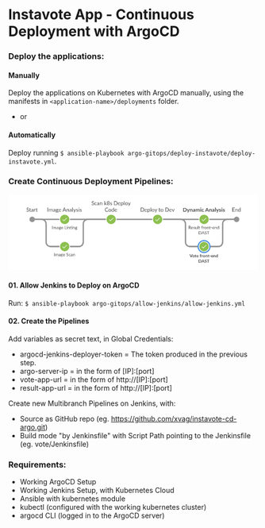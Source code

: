 # Instavote App - Continuous Deployment with ArgoCD

### Deploy the applications:

#### Manually  
Deploy the applications on Kubernetes with ArgoCD manually, using the manifests in `<application-name>/deployments` folder.

- or

#### Automatically  
Deploy running `$ ansible-playbook argo-gitops/deploy-instavote/deploy-instavote.yml`.


### Create Continuous Deployment Pipelines:
![CD Pipeline](cd-pipeline.png)
#### 01. Allow Jenkins to Deploy on ArgoCD
Run: `$ ansible-playbook argo-gitops/allow-jenkins/allow-jenkins.yml`  

#### 02. Create the Pipelines
Add variables as secret text, in Global Credentials:
- argocd-jenkins-deployer-token = The token produced in the previous step.
- argo-server-ip                = in the form of [IP]:[port]
- vote-app-url                  = in the form of http://[IP]:[port]
- result-app-url                = in the form of http://[IP]:[port]

Create new Multibranch Pipelines on Jenkins, with:
- Source as GitHub repo (eg. https://github.com/xvag/instavote-cd-argo.git)
- Build mode "by Jenkinsfile" with Script Path pointing to the Jenkinsfile (eg. vote/Jenkinsfile)

### Requirements:
- Working ArgoCD Setup
- Working Jenkins Setup, with Kubernetes Cloud
- Ansible with kubernetes module
- kubectl (configured with the working kubernetes cluster)
- argocd CLI (logged in to the ArgoCD server)

